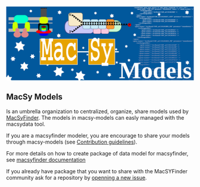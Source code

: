 
![macsy-models banner](./logo_macsymodels.png "MacSy Models")
## MacSy Models

Is an umbrella organization to centralized, organize, share models used by [MacSyFinder](https://github.com/gem-pasteur/macsyfinder).
The models in macsy-models can easly managed with the macsydata tool.

If you are a macsyfinder modeler, you are encourage to share your models through macsy-models (see [Contribution guidelines](../CONTRIBUTING.md)).

For more details on how to create package of data model for macsyfinder, see [macsyfinder documentation](https://macsyfinder.readthedocs.io/en/latest/modeler_guide/index.html)

If you already have package that you want to share with the MacSYFinder community ask for a repository by [openning a new issue](https://github.com/macsy-models/.github/issues/new?assignees=bneron%2C+saphia&labels=ask+for+new+repository&template=ask-for-new-repos.md&title=%5BNew+Repos%5D).


<!--

**Here are some ideas to get you started:**

🙋‍♀️ A short introduction - what is your organization all about?
🌈 Contribution guidelines - how can the community get involved?
👩‍💻 Useful resources - where can the community find your docs? Is there anything else the community should know?
🍿 Fun facts - what does your team eat for breakfast?
🧙 Remember, you can do mighty things with the power of [Markdown](https://docs.github.com/github/writing-on-github/getting-started-with-writing-and-formatting-on-github/basic-writing-and-formatting-syntax)
-->

